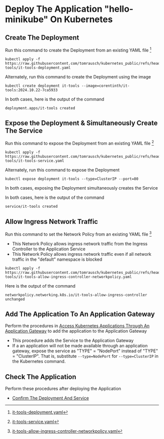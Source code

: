 # Deploy The Application "hello-minikube" On Kubernetes

## Create The Deployment
Run this command to create the Deployment from an existing YAML file [^it-tools-deployment.yaml]
```
kubectl apply -f https://raw.githubusercontent.com/tomrausch/kubernetes_public/refs/heads/main/src/it-tools/it-tools-deployment.yaml
```
[^it-tools-deployment.yaml]: [it-tools-deployment.yaml](https://github.com/tomrausch/kubernetes_public/blob/main/src/it-tools/it-tools-deployment.yaml)

Alternately, run this command to create the Deployment using the image
```
kubectl create deployment it-tools --image=corentinth/it-tools:2024.10.22-7ca5933
```

In both cases, here is the output of the command
```
deployment.apps/it-tools created
``` 
 
## Expose the Deployment & Simultaneously Create The Service
Run this command to expose the Deployment from an existing YAML file [^it-tools-service.yaml]
```
kubectl apply -f https://raw.githubusercontent.com/tomrausch/kubernetes_public/refs/heads/main/src/it-tools/it-tools-service.yaml
```
[^it-tools-service.yaml]: [it-tools-service.yaml](https://github.com/tomrausch/kubernetes_public/blob/main/src/it-tools/it-tools-service.yaml)

Alternately, run this command to expose the Deployment 
```
kubectl expose deployment it-tools --type=ClusterIP --port=80
```

In both cases, exposing the Deployment simultaneously creates the Service

In both cases, here is the output of the command
```
service/it-tools created
``` 

## Allow Ingress Network Traffic
Run this command to set the Network Policy from an existing YAML file [^it-tools-allow-ingress-controller-networkpolicy.yaml]
- This Network Policy allows ingress network traffic from the Ingress Controller to the Application Service
- This Network Policy allows ingress network traffic even if all network traffic in the "default" namespace is blocked
```
kubectl apply -f https://raw.githubusercontent.com/tomrausch/kubernetes_public/refs/heads/main/src/it-tools/it-tools-allow-ingress-controller-networkpolicy.yaml
```
[^it-tools-allow-ingress-controller-networkpolicy.yaml]: [it-tools-allow-ingress-controller-networkpolicy.yaml](https://github.com/tomrausch/kubernetes_public/blob/main/src/it-tools/it-tools-allow-ingress-controller-networkpolicy.yaml)

Here is the output of the command
```
networkpolicy.networking.k8s.io/it-tools-allow-ingress-controller unchanged
```


## Add The Application To An Application Gateway
Perform the procedures in [Access Kubernetes Applications Through An Application Gateway](https://github.com/tomrausch/kubernetes_public/blob/7245f5e7dda852ffa6ef40769669db586e52046d/doc/Access%20Kubernetes%20Applications%20Through%20An%20Application%20Gateway.md) to add the application to the Application Gateway
- This procedure adds the Service to the Application Gateway
- If a an application will not be made available through an application gateway, expose the service as "TYPE" = "NodePort" instead of "TYPE" = "ClusterIP". That is, substitute ```--type=NodePort``` for ```--type=ClusterIP``` in the Kubernetes command.

## Check The Application
Perform these procedures after deploying the Application
- [Confirm The Deployment And Service](https://github.com/tomrausch/kubernetes_public/blob/9569089708b8f66adc3a30add0f74f5c53544dd3/doc/Confirm%20The%20Deployment%20And%20Service.md) 
